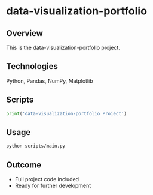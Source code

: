 # data-visualization-portfolio

## Overview
This is the data-visualization-portfolio project.

## Technologies
Python, Pandas, NumPy, Matplotlib

## Scripts
```python
print('data-visualization-portfolio Project')
```

## Usage
```bash
python scripts/main.py
```

## Outcome
- Full project code included
- Ready for further development

